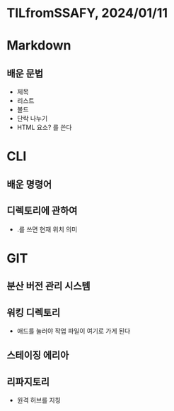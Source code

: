 # TILfromSSAFY, 2024/01/11

# Markdown
## 배운 문법
- 제목
- 리스트
- 볼드
- 단락 나누기
- HTML 요소? 를 쓴다

# CLI
## 배운 명령어

## 디렉토리에 관하여
- .를 쓰면 현재 위치 의미

# GIT
## 분산 버전 관리 시스템

## 워킹 디렉토리
- 애드를 눌러야 작업 파일이 여기로 가게 된다

## 스테이징 에리아

## 리파지토리
- 원격 허브를 지칭
